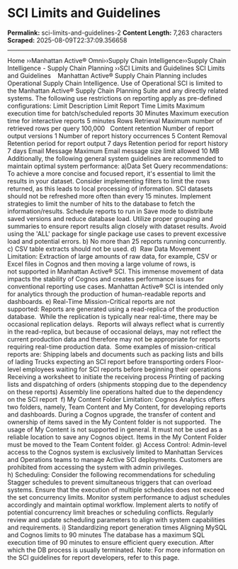 # SCI Limits and Guidelines

**Permalink:** sci-limits-and-guidelines-2
**Content Length:** 7,263 characters
**Scraped:** 2025-08-09T22:37:09.356658

---

Home &rsaquo;&rsaquo;Manhattan Active® Omni&rsaquo;&rsaquo;Supply Chain Intelligence&rsaquo;&rsaquo;Supply Chain Intelligence - Supply Chain Planning ››SCI Limits and Guidelines SCI Limits and Guidelines&nbsp; &nbsp; Manhattan Active® Supply Chain Planning includes Operational Supply Chain Intelligence. Use of Operational SCI is limited to the Manhattan Active® Supply Chain Planning Suite and any directly related systems. The following use restrictions on reporting apply as pre-defined configurations: Limit Description Limit Report Time Limits Maximum execution time for batch/scheduled reports 30 Minutes Maximum execution time for interactive reports 5 minutes Rows Retrieval Maximum number of retrieved rows per query 100,000 &nbsp; Content retention Number of report output versions 1 Number of report history occurrences 5 Content Removal &nbsp; Retention period for report output 7 days Retention period for report history 7 days Email Message Maximum Email message size limit allowed 10 MB Additionally, the following general system guidelines are recommended to maintain optimal system performance: a)Data Set Query recommendations:&nbsp; To achieve a more concise and focused report, it's essential to limit the results in your dataset. Consider implementing filters to limit the rows returned, as this leads to local processing of information. SCI datasets should not be refreshed more often than every 15 minutes. Implement strategies to limit the number of hits to the database to fetch the information/results. Schedule reports to run in Save mode to distribute saved versions and reduce database load. Utilize proper grouping and summaries to ensure report results align closely with dataset results. Avoid using the 'ALL' package for single package use cases to prevent excessive load and potential errors. b)&nbsp;No more than 25 reports running concurrently. c) CSV table extracts should not be used. d)&nbsp;&nbsp;Raw Data Movement Limitation: Extraction of large amounts of raw data, for example, CSV or Excel files in Cognos and then moving a large volume of rows, is not&nbsp;supported in Manhattan Active® SCI. This immense movement of data impacts the stability of Cognos and creates performance issues for conventional reporting use cases. Manhattan Active® SCI is intended only for analytics through the production of human-readable reports and dashboards. e) Real-Time&nbsp;Mission-Critical reports are not supported:&nbsp;Reports are generated using a read-replica of the production database.&nbsp; While the replication is typically near real-time, there may be occasional replication delays.&nbsp; Reports will always reflect what is currently in the read-replica, but because of occasional delays, may not reflect the current production data and therefore may not be appropriate for reports requiring real-time production data.&nbsp; Some examples of mission-critical reports are: Shipping labels and documents such as packing lists and bills of lading Trucks expecting an SCI report before transporting orders Floor-level employees waiting for SCI reports before beginning their operations Receiving a worksheet to initiate the receiving process Printing of packing lists and dispatching of orders (shipments stopping due to the dependency on these reports) Assembly line operations&nbsp;halted due to the dependency on the&nbsp;SCI report&nbsp; f)&nbsp;My Content Folder Limitation: Cognos Analytics offers two folders, namely, Team Content and My Content, for developing reports and dashboards. During a Cognos upgrade, the transfer of content and ownership of items saved in the My Content folder is not supported.&nbsp;&nbsp;The usage of My Content is not supported in general. It must not be used as a reliable location to save any Cognos object.&nbsp;Items in the My Content Folder must be moved to the Team Content folder. g) Access Control:&nbsp;Admin-level access to the Cognos system is exclusively limited to Manhattan Services and Operations teams to manage Active SCI deployments. Customers are prohibited from accessing the system with admin privileges. h)&nbsp;Scheduling:&nbsp;Consider the following recommendations for scheduling Stagger schedules to prevent simultaneous triggers that can overload systems. Ensure that the execution of multiple schedules does not exceed the set concurrency limits. Monitor system performance to adjust schedules accordingly and maintain optimal workflow. Implement alerts to notify of potential concurrency limit breaches or scheduling conflicts. Regularly review and update scheduling parameters to align with system capabilities and requirements. i)&nbsp;Standardizing report generation times Aligning MySQL and Cognos limits to 90 minutes The database has a maximum SQL execution time of 90 minutes to ensure efficient query execution. After which the DB process is usually terminated. Note: For more information on the SCI guidelines for report developers, refer to this page.